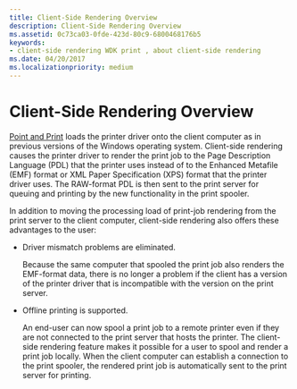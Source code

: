 ```yaml
---
title: Client-Side Rendering Overview
description: Client-Side Rendering Overview
ms.assetid: 0c73ca03-0fde-423d-80c9-6800468176b5
keywords:
- client-side rendering WDK print , about client-side rendering
ms.date: 04/20/2017
ms.localizationpriority: medium
---
```


# Client-Side Rendering Overview

[Point and Print](introduction-to-point-and-print.md) loads the printer driver onto the client computer as in previous versions of the Windows operating system. Client-side rendering causes the printer driver to render the print job to the Page Description Language (PDL) that the printer uses instead of to the Enhanced Metafile (EMF) format or XML Paper Specification (XPS) format that the printer driver uses. The RAW-format PDL is then sent to the print server for queuing and printing by the new functionality in the print spooler.

In addition to moving the processing load of print-job rendering from the print server to the client computer, client-side rendering also offers these advantages to the user:

-   Driver mismatch problems are eliminated.

    Because the same computer that spooled the print job also renders the EMF-format data, there is no longer a problem if the client has a version of the printer driver that is incompatible with the version on the print server.

-   Offline printing is supported.

    An end-user can now spool a print job to a remote printer even if they are not connected to the print server that hosts the printer. The client-side rendering feature makes it possible for a user to spool and render a print job locally. When the client computer can establish a connection to the print spooler, the rendered print job is automatically sent to the print server for printing.
